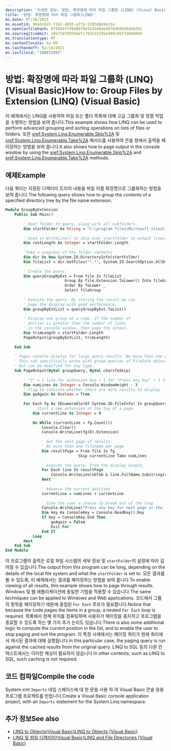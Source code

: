 ```yaml
---
description: '자세한 정보: 방법: 확장명에 따라 파일 그룹화 (LINQ) (Visual Basic)'
title: '방법: 확장명에 따라 파일 그룹화(LINQ)'
ms.date: 07/20/2015
ms.assetid: 904dc6d7-7162-4655-a7f4-5785d669bc5a
ms.openlocfilehash: 6736b4ff99d88f8e5b2b40aeb670d88589db02b1
ms.sourcegitcommit: 10e719780594efc781b15295e499c66f316068b8
ms.translationtype: MT
ms.contentlocale: ko-KR
ms.lasthandoff: 02/14/2021
ms.locfileid: "100472997"
---
```

# <a name="how-to-group-files-by-extension-linq-visual-basic"></a><span data-ttu-id="bdaef-103">방법: 확장명에 따라 파일 그룹화 (LINQ) (Visual Basic)</span><span class="sxs-lookup"><span data-stu-id="bdaef-103">How to: Group Files by Extension (LINQ) (Visual Basic)</span></span>

<span data-ttu-id="bdaef-104">이 예제에서는 LINQ를 사용하여 파일 또는 폴더 목록에 대해 고급 그룹화 및 정렬 작업을 수행하는 방법을 보여 줍니다.</span><span class="sxs-lookup"><span data-stu-id="bdaef-104">This example shows how LINQ can be used to perform advanced grouping and sorting operations on lists of files or folders.</span></span> <span data-ttu-id="bdaef-105">또한 <xref:System.Linq.Enumerable.Skip%2A> 및 <xref:System.Linq.Enumerable.Take%2A> 메서드를 사용하여 콘솔 창에서 출력을 페이징하는 방법을 보여 줍니다.</span><span class="sxs-lookup"><span data-stu-id="bdaef-105">It also shows how to page output in the console window by using the <xref:System.Linq.Enumerable.Skip%2A> and <xref:System.Linq.Enumerable.Take%2A> methods.</span></span>  
  
## <a name="example"></a><span data-ttu-id="bdaef-106">예제</span><span class="sxs-lookup"><span data-stu-id="bdaef-106">Example</span></span>  

 <span data-ttu-id="bdaef-107">다음 쿼리는 지정된 디렉터리 트리의 내용을 파일 이름 확장명으로 그룹화하는 방법을 보여 줍니다.</span><span class="sxs-lookup"><span data-stu-id="bdaef-107">The following query shows how to group the contents of a specified directory tree by the file name extension.</span></span>  
  
```vb  
Module GroupByExtension  
    Public Sub Main()  
  
        ' Root folder to query, along with all subfolders.  
        Dim startFolder As String = "C:\program files\Microsoft Visual Studio 9.0\VB\"  
  
        ' Used in WriteLine() to skip over startfolder in output lines.  
        Dim rootLength As Integer = startFolder.Length  
  
        'Take a snapshot of the folder contents  
        Dim dir As New System.IO.DirectoryInfo(startFolder)  
        Dim fileList = dir.GetFiles("*.*", System.IO.SearchOption.AllDirectories)  
  
        ' Create the query.  
        Dim queryGroupByExt = From file In fileList _  
                          Group By file.Extension.ToLower() Into fileGroup = Group _  
                          Order By ToLower _  
                          Select fileGroup  
  
        ' Execute the query. By storing the result we can  
        ' page the display with good performance.  
        Dim groupByExtList = queryGroupByExt.ToList()  
  
        ' Display one group at a time. If the number of
        ' entries is greater than the number of lines  
        ' in the console window, then page the output.  
        Dim trimLength = startFolder.Length  
        PageOutput(groupByExtList, trimLength)  
  
    End Sub  
  
    ' Pages console display for large query results. No more than one group per page.  
    ' This sub specifically works with group queries of FileInfo objects  
    ' but can be modified for any type.  
    Sub PageOutput(ByVal groupQuery, ByVal charsToSkip)  
  
        ' "3" = 1 line for extension key + 1 for "Press any key" + 1 for input cursor.  
        Dim numLines As Integer = Console.WindowHeight - 3  
        ' Flag to indicate whether there are more results to display  
        Dim goAgain As Boolean = True  
  
        For Each fg As IEnumerable(Of System.IO.FileInfo) In groupQuery  
            ' Start a new extension at the top of a page.  
            Dim currentLine As Integer = 0  
  
            Do While (currentLine < fg.Count())  
                Console.Clear()  
                Console.WriteLine(fg(0).Extension)  
  
                ' Get the next page of results  
                ' No more than one filename per page  
                Dim resultPage = From file In fg _  
                                Skip currentLine Take numLines  
  
                ' Execute the query. Trim the display output.  
                For Each line In resultPage  
                    Console.WriteLine(vbTab & line.FullName.Substring(charsToSkip))  
                Next  
  
                ' Advance the current position  
                currentLine = numLines + currentLine  
  
                ' Give the user a chance to break out of the loop  
                Console.WriteLine("Press any key for next page or the 'End' key to exit.")  
                Dim key As ConsoleKey = Console.ReadKey().Key  
                If key = ConsoleKey.End Then  
                    goAgain = False  
                    Exit For  
                End If  
            Loop  
        Next  
    End Sub  
End Module  
```  
  
 <span data-ttu-id="bdaef-108">이 프로그램의 출력은 로컬 파일 시스템의 세부 정보 및 `startFolder`의 설정에 따라 길어질 수 있습니다.</span><span class="sxs-lookup"><span data-stu-id="bdaef-108">The output from this program can be long, depending on the details of the local file system and what the `startFolder` is set to.</span></span> <span data-ttu-id="bdaef-109">모든 결과를 볼 수 있도록, 이 예제에서는 결과를 페이징하는 방법을 보여 줍니다.</span><span class="sxs-lookup"><span data-stu-id="bdaef-109">To enable viewing of all results, this example shows how to page through results.</span></span> <span data-ttu-id="bdaef-110">Windows 및 웹 애플리케이션에 동일한 기법을 적용할 수 있습니다.</span><span class="sxs-lookup"><span data-stu-id="bdaef-110">The same techniques can be applied to Windows and Web applications.</span></span> <span data-ttu-id="bdaef-111">코드에서 그룹의 항목을 페이징하기 때문에 중첩된 `For Each` 루프가 필요합니다.</span><span class="sxs-lookup"><span data-stu-id="bdaef-111">Notice that because the code pages the items in a group, a nested `For Each` loop is required.</span></span> <span data-ttu-id="bdaef-112">목록에서 현재 위치를 컴퓨팅하며 사용자가 페이징을 중지하고 프로그램을 종료할 수 있도록 하는 몇 가지 추가 논리도 있습니다.</span><span class="sxs-lookup"><span data-stu-id="bdaef-112">There is also some additional logic to compute the current position in the list, and to enable the user to stop paging and exit the program.</span></span> <span data-ttu-id="bdaef-113">이 특정 사례에서는 페이징 쿼리가 원래 쿼리에서 캐시된 결과에 대해 실행됩니다.</span><span class="sxs-lookup"><span data-stu-id="bdaef-113">In this particular case, the paging query is run against the cached results from the original query.</span></span> <span data-ttu-id="bdaef-114">LINQ to SQL 등의 다른 컨텍스트에서는 이러한 캐싱이 필요하지 않습니다.</span><span class="sxs-lookup"><span data-stu-id="bdaef-114">In other contexts, such as LINQ to SQL, such caching is not required.</span></span>  
  
## <a name="compile-the-code"></a><span data-ttu-id="bdaef-115">코드 컴파일</span><span class="sxs-lookup"><span data-stu-id="bdaef-115">Compile the code</span></span>  

<span data-ttu-id="bdaef-116">System.xml `Imports` 네임 스페이스에 대 한 문을 사용 하 여 Visual Basic 콘솔 응용 프로그램 프로젝트를 만듭니다.</span><span class="sxs-lookup"><span data-stu-id="bdaef-116">Create a Visual Basic console application project, with an `Imports` statement for the System.Linq namespace.</span></span>
  
## <a name="see-also"></a><span data-ttu-id="bdaef-117">추가 정보</span><span class="sxs-lookup"><span data-stu-id="bdaef-117">See also</span></span>

- [<span data-ttu-id="bdaef-118">LINQ to Objects(Visual Basic)</span><span class="sxs-lookup"><span data-stu-id="bdaef-118">LINQ to Objects (Visual Basic)</span></span>](linq-to-objects.md)
- [<span data-ttu-id="bdaef-119">LINQ 및 파일 디렉터리(Visual Basic)</span><span class="sxs-lookup"><span data-stu-id="bdaef-119">LINQ and File Directories (Visual Basic)</span></span>](linq-and-file-directories.md)
